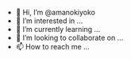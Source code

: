 - 👋 Hi, I’m @amanokiyoko
- 👀 I’m interested in ...
- 🌱 I’m currently learning ...
- 💞️ I’m looking to collaborate on ...
- 📫 How to reach me ...

<!---
amanokiyoko/amanokiyoko is a ✨ special ✨ repository because its `README.md` (this file) appears on your GitHub profile.
You can click the Preview link to take a look at your changes.
--->
